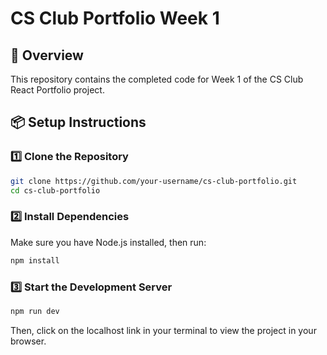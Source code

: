 # CS Club Portfolio Week 1

## 📌 Overview

This repository contains the completed code for Week 1 of the CS Club React Portfolio project.

## 📦 Setup Instructions

### 1️⃣ Clone the Repository

```sh
git clone https://github.com/your-username/cs-club-portfolio.git
cd cs-club-portfolio
```

### 2️⃣ Install Dependencies

Make sure you have Node.js installed, then run:

```sh
npm install
```

### 3️⃣ Start the Development Server

```sh
npm run dev
```

Then, click on the localhost link in your terminal to view the project in your browser.
